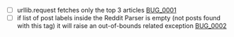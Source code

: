- [ ]  urllib.request fetches only the top 3 articles [BUG_0001](../changelog/14-04-24.md)
- [ ]  if list of post labels inside the Reddit Parser is empty (not posts found with this tag) it will raise an out-of-bounds related exception [BUG_0002](../changelog/14-04-24.md)
